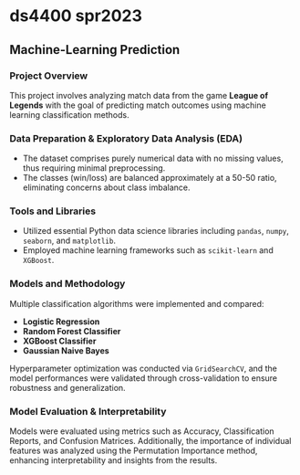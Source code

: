 # ds4400 spr2023
## Machine-Learning Prediction

### Project Overview
This project involves analyzing match data from the game **League of Legends** with the goal of predicting match outcomes using machine learning classification methods.

### Data Preparation & Exploratory Data Analysis (EDA)
- The dataset comprises purely numerical data with no missing values, thus requiring minimal preprocessing.
- The classes (win/loss) are balanced approximately at a 50-50 ratio, eliminating concerns about class imbalance.

### Tools and Libraries
- Utilized essential Python data science libraries including `pandas`, `numpy`, `seaborn`, and `matplotlib`.
- Employed machine learning frameworks such as `scikit-learn` and `XGBoost`.

### Models and Methodology
Multiple classification algorithms were implemented and compared:
- **Logistic Regression**
- **Random Forest Classifier**
- **XGBoost Classifier**
- **Gaussian Naive Bayes**

Hyperparameter optimization was conducted via `GridSearchCV`, and the model performances were validated through cross-validation to ensure robustness and generalization.

### Model Evaluation & Interpretability
Models were evaluated using metrics such as Accuracy, Classification Reports, and Confusion Matrices. Additionally, the importance of individual features was analyzed using the Permutation Importance method, enhancing interpretability and insights from the results.
